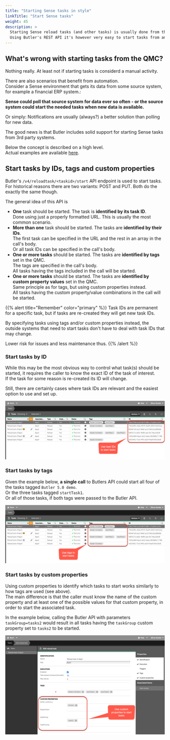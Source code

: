 ```yaml
---
title: "Starting Sense tasks in style"
linkTitle: "Start Sense tasks"
weight: 45
description: >
  Starting Sense reload tasks (and other tasks) is usually done from the QMC.<br>
  Using Butler's REST API it's however very easy to start tasks from any third party system capable of making a REST call.
---
```


## What's wrong with starting tasks from the QMC?

Nothing really. At least not if starting tasks is considerd a manual activity.

There are also scenarios that benefit from automation.  
Consider a Sense environment that gets its data from some source system, for example a financial ERP system.:

**Sense could poll that source system for data ever so often - or the source system could start the needed tasks when new data is available.**

Or simply: Notifications are usually (always?) a better solution than polling for new data.

The good news is that Butler includes solid support for starting Sense tasks from 3rd party systems.

Below the concept is described on a high level.  
Actual examples are available [here](/docs/examples/start-task/start-task-from-rest/).

## Start tasks by IDs, tags and custom properties

Butler's `/v4/reloadtask/<taskid>/start` API endpoint is used to start tasks.  
For historical reasons there are two variants: POST and PUT. Both do the exactly the same though.

The general idea of this API is

- **One** task should be started. The task is **identified by its task ID**.  
  Done using just a properly formatted URL. This is usually the most common scenario.
- **More than one** task should be started. The tasks are **identified by their IDs**.  
  The first task can be specified in the URL and the rest in an array in the call's body.  
  Or all task IDs can be specified in the call's body.
- **One or more tasks** should be started. The tasks are **identified by tags** set in the QMC.  
  The tags are specified in the call's body.  
  All tasks having the tags included in the call will be started.
- **One or more tasks** should be started. The tasks are **identified by custom property values** set in the QMC.  
  Same principle as for tags, but using custom properties instead.  
  All tasks having the custom property/value combinations in the call will be started.

{{% alert title="Remember" color="primary" %}}
Task IDs are permanent for a specific task, but if tasks are re-created they will get new task IDs.

By specifying tasks using tags and/or custom properties instead, the outside systems that need to start tasks don't have to deal with task IDs that may change.

Lower risk for issues and less maintenance thus.
{{% /alert %}}

### Start tasks by ID

While this may be the most obvious way to control what task(s) should be started, it requires the caller to know the exact ID of the task of interest.  
If the task for some reason is re-created its ID will change.

Still, there are certainly cases where task IDs are relevant and the easiest option to use and set up.

![alt text](start-tasks-using-taskid-1.png "Finding task IDs in the QMC")  

### Start tasks by tags

Given the example below, **a single call** to Butlers API could start all four of the tasks tagged `Butler 5.0 demo`.  
Or the three tasks tagged `startTask1`.  
Or all of those tasks, if both tags were passed to the Butler API.

![alt text](start-tasks-using-tag-1.png "Finding tags in the QMC")  

### Start tasks by custom properties

Using custom properties to identify which tasks to start works similarly to how tags are used (see above).  
The main difference is that the caller must know the name of the custom property and at least one of the possible values for that custom property, in order to start the associated task.

In the example below, calling the Butler API with parameters `taskGroup=tasks2` would result in all tasks having the `taskGroup` custom property set to `tasks2` to be started.

![alt text](start-tasks-using-cp-1.png "Finding a task's custom property values in the QMC")  
